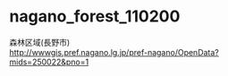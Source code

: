 # nagano_forest_110200
森林区域(長野市)  
http://wwwgis.pref.nagano.lg.jp/pref-nagano/OpenData?mids=250022&pno=1

